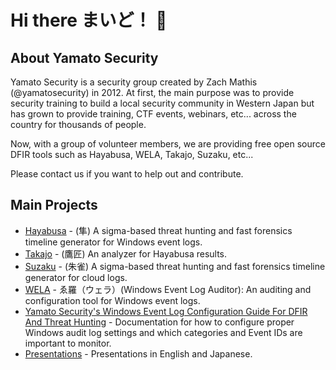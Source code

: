 # Hi there まいど！ 👋

<!--

**Here are some ideas to get you started:**

🙋‍♀️ A short introduction - what is your organization all about?
🌈 Contribution guidelines - how can the community get involved?
👩‍💻 Useful resources - where can the community find your docs? Is there anything else the community should know?
🍿 Fun facts - what does your team eat for breakfast?
🧙 Remember, you can do mighty things with the power of [Markdown](https://docs.github.com/github/writing-on-github/getting-started-with-writing-and-formatting-on-github/basic-writing-and-formatting-syntax)
-->

## About Yamato Security

Yamato Security is a security group created by Zach Mathis (@yamatosecurity) in 2012.
At first, the main purpose was to provide security training to build a local security community in Western Japan but has grown to provide training, CTF events, webinars, etc... across the country for thousands of people.

Now, with a group of volunteer members, we are providing free open source DFIR tools such as Hayabusa, WELA, Takajo, Suzaku, etc...

Please contact us if you want to help out and contribute.

## Main Projects

- [Hayabusa](https://github.com/Yamato-Security/hayabusa) - (隼) A sigma-based threat hunting and fast forensics timeline generator for Windows event logs.
- [Takajo](https://github.com/Yamato-Security/takajo) - (鷹匠) An analyzer for Hayabusa results.
- [Suzaku](https://github.com/Yamato-Security/suzaku) - (朱雀) A sigma-based threat hunting and fast forensics timeline generator for cloud logs.
- [WELA](https://github.com/Yamato-Security/WELA) - ゑ羅（ウェラ）(Windows Event Log Auditor): An auditing and configuration tool for Windows event logs.
- [Yamato Security's Windows Event Log Configuration Guide For DFIR And Threat Hunting](https://github.com/Yamato-Security/EnableWindowsLogSettings) - Documentation for how to configure proper Windows audit log settings and which categories and Event IDs are important to monitor.
- [Presentations](https://github.com/Yamato-Security/Presentations) - Presentations in English and Japanese.
